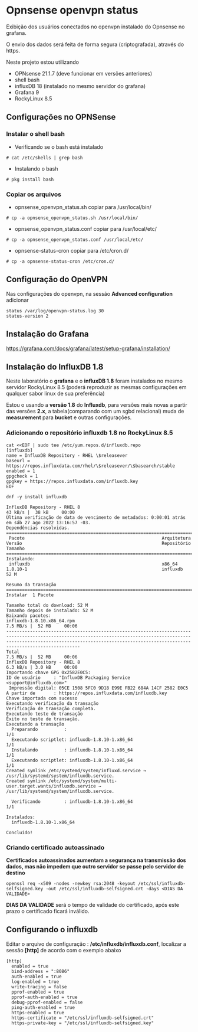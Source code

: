 # Opnsense openvpn status

Exibição dos usuários conectados no openvpn instalado do Opnsense no grafana.

O envio dos dados será feita de forma segura (criptografada), através do https.

Neste projeto estou utilizando 

* OPNsense 21.1.7 (deve funcionar em versões anteriores)
* shell bash
* influxDB 18 (instalado no mesmo servidor do grafana)
* Grafana 9
* RockyLinux 8.5

## Configurações no OPNSense

### Instalar o shell bash 

- Verificando se o bash está instalado

`# cat /etc/shells | grep bash`

- Instalando o bash

`# pkg install bash`

### Copiar os arquivos

* opnsense_openvpn_status.sh copiar para /usr/local/bin/

`# cp -a opnsense_openvpn_status.sh /usr/local/bin/`

* opnsense_openvpn_status.conf copiar para /usr/local/etc/

`# cp -a opnsense_openvpn_status.conf /usr/local/etc/`

* opnsense-status-cron copiar para /etc/cron.d/

`# cp -a opnsense-status-cron /etc/cron.d/` 

## Configuração do OpenVPN

Nas configurações do openvpn, na sessão **Advanced configuration** adicionar 

```
status /var/log/openvpn-status.log 30
status-version 2
```

## Instalação do Grafana

https://grafana.com/docs/grafana/latest/setup-grafana/installation/

## Instalação do InfluxDB 1.8

Neste laboratório o **grafana** e o **influxDB 1.8** foram instalados no mesmo servidor RockyLinux 8.5 (poderá reproduzir as mesmas configurações em qualquer sabor linux de sua preferência)

Estou o usando a **versão 1.8** do **Influxdb**, para versões mais novas a partir das versões **2.x**, a tabela(comparando com um sgbd relacional) muda de **measurement** para **bucket** e outras configurações.

### Adicionando o repositório influxdb 1.8 no RockyLinux 8.5

```
cat <<EOF | sudo tee /etc/yum.repos.d/influxdb.repo
[influxdb]
name = InfluxDB Repository - RHEL \$releasever
baseurl = https://repos.influxdata.com/rhel/\$releasever/\$basearch/stable
enabled = 1
gpgcheck = 1
gpgkey = https://repos.influxdata.com/influxdb.key
EOF
```
```
dnf -y install influxdb

InfluxDB Repository - RHEL 8                                                                                                                                                                                   43 kB/s |  38 kB     00:00    
Última verificação de data de vencimento de metadados: 0:00:01 atrás em sáb 27 ago 2022 13:16:57 -03.
Dependências resolvidas.
==============================================================================================================================================================================================================================================
 Pacote                                                    Arquitetura                                             Versão                                                     Repositório                                               Tamanho
==============================================================================================================================================================================================================================================
Instalando:
 influxdb                                                  x86_64                                                  1.8.10-1                                                   influxdb                                                   52 M

Resumo da transação
==============================================================================================================================================================================================================================================
Instalar  1 Pacote

Tamanho total do download: 52 M
Tamanho depois de instalado: 52 M
Baixando pacotes:
influxdb-1.8.10.x86_64.rpm                                                                                                                                                                                    7.5 MB/s |  52 MB     00:06    
----------------------------------------------------------------------------------------------------------------------------------------------------------------------------------------------------------------------------------------------
Total                                                                                                                                                                                                         7.5 MB/s |  52 MB     00:06     
InfluxDB Repository - RHEL 8                                                                                                                                                                                  6.3 kB/s | 3.0 kB     00:00    
Importando chave GPG 0x2582E0C5:
ID de usuário     : "InfluxDB Packaging Service <support@influxdb.com>"
 Impressão digital: 05CE 1508 5FC0 9D18 E99E FB22 684A 14CF 2582 E0C5
A partir de       : https://repos.influxdata.com/influxdb.key
Chave importada com sucesso
Executando verificação da transação
Verificação de transação completa.
Executando teste de transação
Êxito no teste de transação.
Executando a transação
  Preparando          :                                                                                                                                                                                                                   1/1 
  Executando scriptlet: influxdb-1.8.10-1.x86_64                                                                                                                                                                                          1/1 
  Instalando          : influxdb-1.8.10-1.x86_64                                                                                                                                                                                          1/1 
  Executando scriptlet: influxdb-1.8.10-1.x86_64                                                                                                                                                                                          1/1 
Created symlink /etc/systemd/system/influxd.service → /usr/lib/systemd/system/influxdb.service.
Created symlink /etc/systemd/system/multi-user.target.wants/influxdb.service → /usr/lib/systemd/system/influxdb.service.

  Verificando         : influxdb-1.8.10-1.x86_64                                                                                                                                                                                          1/1 

Instalados:
  influxdb-1.8.10-1.x86_64                                                                                                                                 

Concluído!
```
### Criando certificado autoassinado

**Certificados autoassinados aumentam a segurança na transmissão dos dados, mas não impedem que outro servidor se passe pelo servidor de destino**

```
openssl req -x509 -nodes -newkey rsa:2048 -keyout /etc/ssl/influxdb-selfsigned.key -out /etc/ssl/influxdb-selfsigned.crt -days <DIAS DA VALIDADE>
```
**DIAS DA VALIDADE** será o tempo de validade do certificado, após este prazo o certificado ficará inválido.

## Configurando o influxdb

Editar o arquivo de configuração : **/etc/influxdb/influxdb.conf**, localizar a sessão **[http]** de acordo com o exemplo abaixo

```
[http]
  enabled = true
  bind-address = ":8086"
  auth-enabled = true
  log-enabled = true
  write-tracing = false
  pprof-enabled = true
  pprof-auth-enabled = true
  debug-pprof-enabled = false
  ping-auth-enabled = true
  https-enabled = true
  https-certificate = "/etc/ssl/influxdb-selfsigned.crt"
  https-private-key = "/etc/ssl/influxdb-selfsigned.key"

```


